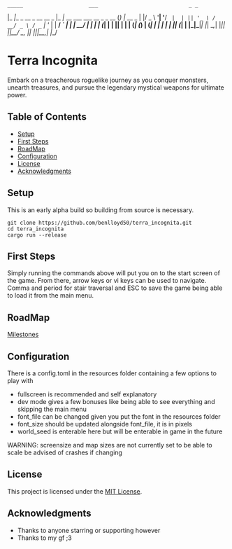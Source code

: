     _____                     ___                             _ _        
   |_   _|__ _ __ _ __ __ _  |_ _|_ __   ___ ___   __ _ _ __ (_) |_ __ _ 
     | |/ _ \ '__| '__/ _` |  | || '_ \ / __/ _ \ / _` | '_ \| | __/ _` |
     | |  __/ |  | | | (_| |  | || | | | (_| (_) | (_| | | | | | || (_| |
     |_|\___|_|  |_|  \__,_| |___|_| |_|\___\___/ \__, |_| |_|_|\__\__,_|
                                                  |___/                  

# Terra Incognita
Embark on a treacherous roguelike journey as you conquer monsters, unearth treasures, and pursue the legendary mystical weapons for ultimate power.

## Table of Contents
- [Setup](#setup)
- [First Steps](#first-steps)
- [RoadMap](#roadmap)
- [Configuration](#configuration)
- [License](#license)
- [Acknowledgments](#acknowledgments)

## Setup
This is an early alpha build so building from source is necessary.
```
git clone https://github.com/benlloyd50/terra_incognita.git
cd terra_incognita
cargo run --release
```

## First Steps
Simply running the commands above will put you on to the start screen of the game. From there, arrow keys or vi keys can be used to navigate. Comma and period for stair traversal and ESC to save the game being able to load it from the main menu.

## RoadMap
[Milestones](./planning/milestones.md)

## Configuration
There is a config.toml in the resources folder containing a few options to play with

- fullscreen is recommended and self explanatory
- dev mode gives a few bonuses like being able to see everything and skipping the main menu
- font_file can be changed given you put the font in the resources folder
- font_size should be updated alongside font_file, it is in pixels
- world_seed is enterable here but will be enterable in game in the future

WARNING:
screensize and map sizes are not currently set to be able to scale be advised of crashes if changing

## License
This project is licensed under the [MIT License](./LICENSE.md).

## Acknowledgments
- Thanks to anyone starring or supporting however
- Thanks to my gf ;3
